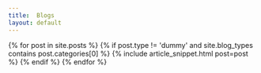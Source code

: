 ```yaml
---
title:  Blogs
layout: default
---
```


<div class="ui hidden divider"></div>
<div class="ui items">
{% for post in site.posts %}
  {% if post.type != 'dummy' and site.blog_types contains post.categories[0] %}
      {% include article_snippet.html post=post %}
  {% endif %}
{% endfor %}
</div>
